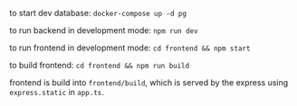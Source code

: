 to start dev database: `docker-compose up -d pg`

to run backend in development mode: `npm run dev`

to run frontend in development mode: `cd frontend && npm start`

to build frontend: `cd frontend && npm run build`

frontend is build into `frontend/build`, which is served by the express using `express.static` in `app.ts`.